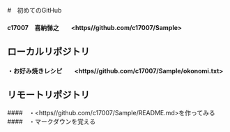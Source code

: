
#　初めてのGitHub
#### c17007　喜納悌之　　<https//github.com/c17007/Sample>
## ローカルリポジトリ
#### ・お好み焼きレシピ　　<https//github.com/c17007/Sample/okonomi.txt>
## リモートリポジトリ
####　・<https//github.com/c17007/Sample/README.md>を作ってみる
####　・マークダウンを覚える